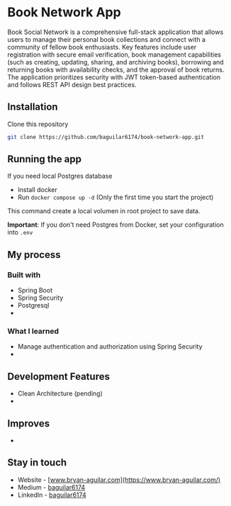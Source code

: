 # Book Network App

Book Social Network is a comprehensive full-stack application that allows users to manage their personal book collections and connect with a community of fellow book enthusiasts. Key features include user registration with secure email verification, book management capabilities (such as creating, updating, sharing, and archiving books), borrowing and returning books with availability checks, and the approval of book returns. The application prioritizes security with JWT token-based authentication and follows REST API design best practices.

## Installation

Clone this repository

```bash
git clone https://github.com/baguilar6174/book-network-app.git
```

## Running the app

If you need local Postgres database

- Install docker
- Run `docker compose up -d` (Only the first time you start the project)

This command create a local volumen in root project to save data.

**Important**: If you don't need Postgres from Docker, set your configuration into `.env`

## My process

### Built with

- Spring Boot
- Spring Security
- Postgresql
- 

### What I learned

- Manage authentication and authorization using Spring Security
- 

## Development Features

- Clean Architecture (pending)
- 

## Improves

- 

## Stay in touch

- Website - [www.bryan-aguilar.com](https://www.bryan-aguilar.com/)
- Medium - [baguilar6174](https://baguilar6174.medium.com/)
- LinkedIn - [baguilar6174](https://www.linkedin.com/in/baguilar6174)

